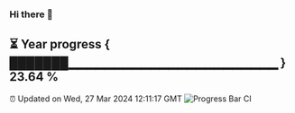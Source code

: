 ### Hi there 👋
⏳ Year progress { ███████▁▁▁▁▁▁▁▁▁▁▁▁▁▁▁▁▁▁▁▁▁▁▁ } 23.64 %
---
⏰ Updated on Wed, 27 Mar 2024 12:11:17 GMT
![Progress Bar CI](https://github.com/Moyi321/Moyi321/workflows/Progress%20Bar%20CI/badge.svg)
